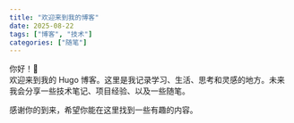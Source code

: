 ```yaml
---
title: "欢迎来到我的博客"
date: 2025-08-22
tags: ["博客", "技术"]
categories: ["随笔"]
---
```


你好！👋  
欢迎来到我的 Hugo 博客。这里是我记录学习、生活、思考和灵感的地方。未来我会分享一些技术笔记、项目经验、以及一些随笔。

感谢你的到来，希望你能在这里找到一些有趣的内容。
